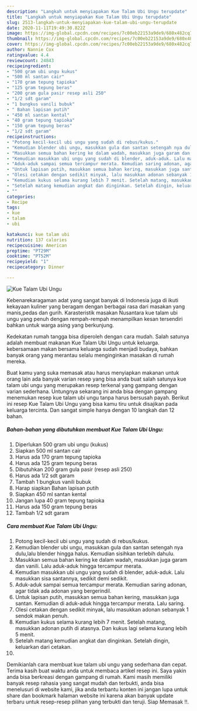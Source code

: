 ```yaml
---
description: "Langkah untuk menyiapakan Kue Talam Ubi Ungu terupdate"
title: "Langkah untuk menyiapakan Kue Talam Ubi Ungu terupdate"
slug: 2513-langkah-untuk-menyiapakan-kue-talam-ubi-ungu-terupdate
date: 2020-11-11T19:49:30.822Z
image: https://img-global.cpcdn.com/recipes/7c00eb22153a9de9/680x482cq70/kue-talam-ubi-ungu-foto-resep-utama.jpg
thumbnail: https://img-global.cpcdn.com/recipes/7c00eb22153a9de9/680x482cq70/kue-talam-ubi-ungu-foto-resep-utama.jpg
cover: https://img-global.cpcdn.com/recipes/7c00eb22153a9de9/680x482cq70/kue-talam-ubi-ungu-foto-resep-utama.jpg
author: Nannie Cox
ratingvalue: 4.4
reviewcount: 24843
recipeingredient:
- "500 gram ubi ungu kukus"
- "500 ml santan cair"
- "170 gram tepung tapioka"
- "125 gram tepung beras"
- "200 gram gula pasir resep asli 250"
- "1/2 sdt garam"
- "1 bungkus vanili bubuk"
- " Bahan lapisan putih"
- "450 ml santan kental"
- "40 gram tepung tapioka"
- "150 gram tepung beras"
- "1/2 sdt garam"
recipeinstructions:
- "Potong kecil-kecil ubi ungu yang sudah di rebus/kukus."
- "Kemudian blender ubi ungu, masukkan gula dan santan setengah nya dulu,lalu blender hingga halus. Kemudian sisihkan terlebih dahulu."
- "Masukkan semua bahan kering ke dalam wadah, masukkan juga garam dan vanili. Lalu aduk-aduk hingga tercampur merata."
- "Kemudian masukkan ubi ungu yang sudah di blender, aduk-aduk. Lalu masukkan sisa santannya, sedikit demi sedikit."
- "Aduk-aduk sampai semua tercampur merata. Kemudian saring adonan, agar tidak ada adonan yang bergerindil."
- "Untuk lapisan putih, masukkan semua bahan kering, masukkan juga santan. Kemudian di aduk-aduk hingga tercampur merata. Lalu saring."
- "Olesi cetakan dengan sedikit minyak, lalu masukkan adonan sebanyak 1 sendok makan penuh."
- "Kemudian kukus selama kurang lebih 7 menit. Setelah matang, masukkan adonan putih di atasnya. Dan kukus lagi selama kurang lebih 5 menit."
- "Setelah matang kemudian angkat dan dinginkan. Setelah dingin, keluarkan dari cetakan."
- ""
categories:
- Recipe
tags:
- kue
- talam
- ubi

katakunci: kue talam ubi 
nutrition: 137 calories
recipecuisine: American
preptime: "PT29M"
cooktime: "PT52M"
recipeyield: "1"
recipecategory: Dinner

---
```



![Kue Talam Ubi Ungu](https://img-global.cpcdn.com/recipes/7c00eb22153a9de9/680x482cq70/kue-talam-ubi-ungu-foto-resep-utama.jpg)

Kebenarekaragaman adat yang sangat banyak di Indonesia juga di ikuti kekayaan kuliner yang beragam dengan berbagai rasa dari masakan yang manis,pedas dan gurih. Karasteristik masakan Nusantara kue talam ubi ungu yang penuh dengan rempah-rempah menampilkan kesan tersendiri bahkan untuk warga asing yang berkunjung.




Kedekatan rumah tangga bisa diperoleh dengan cara mudah. Salah satunya adalah membuat makanan Kue Talam Ubi Ungu untuk keluarga. kebersamaan makan bersama keluarga sudah menjadi budaya, bahkan banyak orang yang merantau selalu menginginkan masakan di rumah mereka.

Buat kamu yang suka memasak atau harus menyiapkan makanan untuk orang lain ada banyak varian resep yang bisa anda buat salah satunya kue talam ubi ungu yang merupakan resep terkenal yang gampang dengan varian sederhana. Untungnya sekarang ini anda bisa dengan gampang menemukan resep kue talam ubi ungu tanpa harus bersusah payah.
Berikut ini resep Kue Talam Ubi Ungu yang bisa kamu tiru untuk disajikan pada keluarga tercinta. Dan sangat simple hanya dengan 10 langkah dan 12 bahan.


<!--inarticleads1-->

##### Bahan-bahan yang dibutuhkan membuat Kue Talam Ubi Ungu:

1. Diperlukan 500 gram ubi ungu (kukus)
1. Siapkan 500 ml santan cair
1. Harus ada 170 gram tepung tapioka
1. Harus ada 125 gram tepung beras
1. Dibutuhkan 200 gram gula pasir (resep asli 250)
1. Harus ada 1/2 sdt garam
1. Tambah 1 bungkus vanili bubuk
1. Harap siapkan  Bahan lapisan putih
1. Siapkan 450 ml santan kental
1. Jangan lupa 40 gram tepung tapioka
1. Harus ada 150 gram tepung beras
1. Tambah 1/2 sdt garam




<!--inarticleads2-->

##### Cara membuat  Kue Talam Ubi Ungu:

1. Potong kecil-kecil ubi ungu yang sudah di rebus/kukus.
1. Kemudian blender ubi ungu, masukkan gula dan santan setengah nya dulu,lalu blender hingga halus. Kemudian sisihkan terlebih dahulu.
1. Masukkan semua bahan kering ke dalam wadah, masukkan juga garam dan vanili. Lalu aduk-aduk hingga tercampur merata.
1. Kemudian masukkan ubi ungu yang sudah di blender, aduk-aduk. Lalu masukkan sisa santannya, sedikit demi sedikit.
1. Aduk-aduk sampai semua tercampur merata. Kemudian saring adonan, agar tidak ada adonan yang bergerindil.
1. Untuk lapisan putih, masukkan semua bahan kering, masukkan juga santan. Kemudian di aduk-aduk hingga tercampur merata. Lalu saring.
1. Olesi cetakan dengan sedikit minyak, lalu masukkan adonan sebanyak 1 sendok makan penuh.
1. Kemudian kukus selama kurang lebih 7 menit. Setelah matang, masukkan adonan putih di atasnya. Dan kukus lagi selama kurang lebih 5 menit.
1. Setelah matang kemudian angkat dan dinginkan. Setelah dingin, keluarkan dari cetakan.
1. 




Demikianlah cara membuat kue talam ubi ungu yang sederhana dan cepat. Terima kasih buat waktu anda untuk membaca artikel resep ini. Saya yakin anda bisa berkreasi dengan gampang di rumah. Kami masih memiliki banyak resep rahasia yang sangat mudah dan terbukti, anda bisa menelusuri di website kami, jika anda terbantu konten ini jangan lupa untuk share dan bookmark halaman website ini karena akan banyak update terbaru untuk resep-resep pilihan yang terbukti dan teruji. Siap Memasak !!. 
